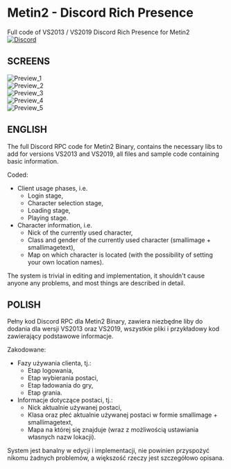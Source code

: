 # Metin2 - Discord Rich Presence  
Full code of VS2013 / VS2019 Discord Rich Presence for Metin2  
[![Discord](https://img.shields.io/discord/748288505507217428.svg?label=&logo=discord&logoColor=ffffff&color=7389D8&labelColor=6A7EC2)](https://discord.gg/AEfuvwT)
  
## SCREENS
![Preview_1](https://i.imgur.com/sKSpzg4.png)  
![Preview_2](https://i.imgur.com/zO3ul2z.png)  
![Preview_3](https://i.imgur.com/2rgGCx9.png)  
![Preview_4](https://i.imgur.com/Rb55nz9.png)  
![Preview_5](https://i.imgur.com/m9vtd1l.png)  
  
## ENGLISH
The full Discord RPC code for Metin2 Binary, contains the necessary libs to add for versions VS2013 and VS2019, all files and sample code containing basic information.  
  
Coded:  
 - Client usage phases, i.e.  
   - Login stage,  
   - Character selection stage,  
   - Loading stage,  
   - Playing stage.  
 - Character information, i.e.  
   - Nick of the currently used character,  
   - Class and gender of the currently used character (smallimage + smallimagetext),  
   - Map on which character is located (with the possibility of setting your own location names).  
  
The system is trivial in editing and implementation, it shouldn't cause anyone any problems, and most things are described in detail.  
  
  
## POLISH
Pełny kod Discord RPC dla Metin2 Binary, zawiera niezbędne liby do dodania dla wersji VS2013 oraz VS2019, wszystkie pliki i przykładowy kod zawierający podstawowe informacje.  
  
Zakodowane:  
 - Fazy używania clienta, tj.:  
   - Etap logowania,  
   - Etap wybierania postaci,  
   - Etap ładowania do gry,  
   - Etap grania.  
 - Informacje dotyczące postaci, tj.:  
   - Nick aktualnie używanej postaci,  
   - Klasa oraz płeć aktualnie używanej postaci w formie smallimage + smallimagetext,  
   - Mapa na której się znajduje (wraz z możliwością ustawiania własnych nazw lokacji).  
  
System jest banalny w edycji i implementacji, nie powinien przyspożyć nikomu żadnych problemów, a większość rzeczy jest szczegółowo opisana.  
